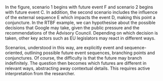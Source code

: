 In the figure, scenario 1 begins with future event F and scenario 2 begins with future event C.
In addition, the second scenario includes the influence of the external sequence E which impacts the event D, making this point a conjuncture.
In the RTBF example, we can hypothesise about the possible decisions that Google may take, given the public pressure and the recommendations of the Advisory Council.
Depending on which decision is taken, other key actors such as EU legislators may react in different ways.

Scenarios, understood in this way, are explicitly event and sequence-oriented, outlining possible future event sequences, branching points and conjunctures.
Of course, the difficulty is that the future may branch indefinitely.
The question then becomes which futures are different in relevant ways, abstracting away contextual details.
This requires active interpretation from the researcher.
